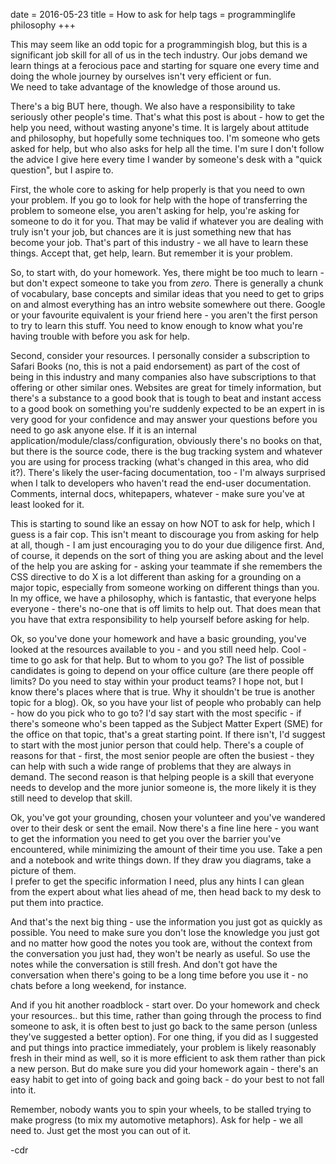 date = 2016-05-23
title = How to ask for help
tags = programminglife philosophy
+++
        
This may seem like an odd topic for a programmingish blog, but this is a 
significant job skill for all of us in the tech industry.  Our jobs demand we 
learn things at a ferocious pace and starting for square one every time and 
doing the whole journey by ourselves isn't very efficient or fun.  
We need to take advantage of the knowledge of those around us.

There's a big BUT here, though.  We also have a responsibility to take 
seriously other people's time.  That's what this post is about - how to get 
the help you need, without wasting anyone's time.  It is largely about attitude 
and philosophy, but hopefully some techniques too.  I'm someone who gets asked 
for help, but who also asks for help all the time.  I'm sure I don't follow the 
advice I give here every time I wander by someone's desk with a "quick question",
but I aspire to.

First, the whole core to asking for help properly is that you need to own your 
problem.  If you go to look for help with the hope of transferring the problem 
to someone else, you aren't asking for help, you're asking for someone to do it 
for you.  That may be valid if whatever you are dealing with truly isn't your
job, but chances are it is just something new that has become your job.  That's
part of this industry - we all have to learn these things.  Accept that, get
help, learn.  But remember it is your problem.

So, to start with, do your homework. Yes, there might be too much to learn - but
don't expect someone to take you from *zero*.  There is generally a chunk of
vocabulary, base concepts and similar ideas that you need to get to grips on
and almost everything has an intro website somewhere out there.  Google or
your favourite equivalent is your friend here - you aren't the first person
to try to learn this stuff.  You need to know enough to know what you're having
trouble with before you ask for help.

Second, consider your resources.  I personally consider a subscription to
Safari Books (no, this is not a paid endorsement) as part of the cost of being
in this industry and many companies also have subscriptions to that offering or
other similar ones.  Websites are great for timely information, but there's a 
substance to a good book that is tough to beat and instant access to a good book
on something you're suddenly expected to be an expert in is very good for your
confidence and may answer your questions before you need to go ask anyone else.
If it is an internal application/module/class/configuration, obviously there's
no books on that, but there is the source code, there is the bug tracking system
and whatever you are using for process tracking (what's changed in this area, 
who did it?).  There's likely the user-facing documentation, too - I'm always
surprised when I talk to developers who haven't read the end-user documentation.
Comments, internal docs, whitepapers, whatever - make sure you've at least 
looked for it.

This is starting to sound like an essay on how NOT to ask for help, which I
guess is a fair cop.  This isn't meant to discourage you from asking for help at
all, though - I am just encouraging you to do your due diligence first.  And, of 
course, it depends on the sort of thing you are asking about and the level of 
the help you are asking for - asking your teammate if she remembers the CSS 
directive to do X is a lot different than asking for a grounding on a major 
topic, especially from someone working on different things than you.  In 
my office, we have a philosophy, which is fantastic, that everyone helps 
everyone - there's no-one that is off limits to help out.  That does mean that 
you have that extra responsibility to help yourself before asking for help.

Ok, so you've done your homework and have a basic grounding, you've looked at the
resources available to you - and you still need help.  Cool - time to go ask for
that help.  But to whom to you go?  The list of possible candidates is going to
depend on your office culture (are there people off limits? Do you need to
stay within your product teams? I hope not, but I know there's places where
that is true. Why it shouldn't be true is another topic for a blog).  Ok, so
you have your list of people who probably can help - how do you pick who to go
to?  I'd say start with the most specific - if there's someone who's been
tapped as the Subject Matter Expert (SME) for the office on that topic, that's
a great starting point.  If there isn't, I'd suggest to start with the most
junior person that could help.  There's a couple of reasons for that - first,
the most senior people are often the busiest - they can help with such a wide
range of problems that they are always in demand.  The second reason is that
helping people is a skill that everyone needs to develop and the more junior
someone is, the more likely it is they still need to develop that skill. 

Ok, you've got your grounding, chosen your volunteer and you've wandered over
to their desk or sent the email.  Now there's a fine line here - you want to
get the information you need to get you over the barrier you've encountered,
while minimizing the amount of their time you use.  Take a pen and a notebook and
write things down.  If they draw you diagrams, take a picture of them.  
I prefer to get the specific information I need, plus any hints I can glean 
from the expert about what lies ahead of me, then head back to my desk to put 
them into practice.  

And  that's the next big thing - use the information you 
just got as quickly as  possible.  You need to make sure you don't lose the 
knowledge you just got and no matter how good the notes you took are, without 
the context from the conversation you just had, they won't be nearly as useful.
So use the notes while the conversation is still fresh.  And don't got have the
conversation when there's going to be a long time before you use it - no chats
before a long weekend, for instance.

And if you hit another roadblock - start over.  Do your homework and check your
resources.. but this time, rather than going through the process to find someone
to ask, it is often best to just go back to the same person
(unless they've suggested a better option).  For one thing, if you did as
I suggested and put things into practice immediately, your problem is likely
reasonably fresh in their mind as well, so it is more efficient to ask them 
rather than pick a new person.  But do make sure you did your homework
again - there's an easy habit to get into of going back and going back - do 
your best to not fall into it.

Remember, nobody wants you to spin your wheels, to be stalled trying to make
progress (to mix my automotive metaphors).  Ask for help - we all need to.
Just get the most you can out of it.

-cdr